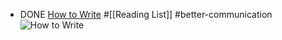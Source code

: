 - DONE [How to Write](https://x.com/Ogilvy/status/1742906244959019200) #[[Reading List]] #better-communication
  ![How to Write](https://pbs.twimg.com/media/GDAL_gZWQAA3gw2?format=png)